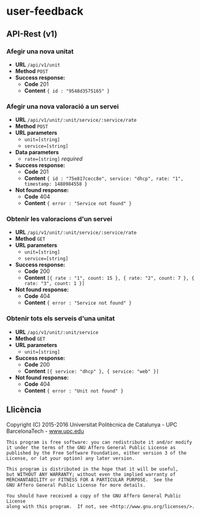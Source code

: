 # user-feedback #

## API-Rest (v1) ##

### Afegir una nova unitat ###

* **URL** `/api/v1/unit`
* **Method** `POST`
* **Success response:**
  * **Code** 201
  * **Content** `{ id : "9548d3575165" }`

### Afegir una nova valoració a un servei ###

* **URL** `/api/v1/unit/:unit/service/:service/rate`
* **Method** `POST`
* **URL parameters**
  * `unit=[string]`
  * `service=[string]`
* **Data parameters**
  * `rate=[string]` _required_
* **Success response:**
  * **Code** 201
  * **Content** `{ id : "75e817cecc8e", service: "dhcp", rate: "1", timestamp: 1488984558 }`
* **Not found response:**
  * **Code** 404
  * **Content** `{ error : "Service not found" }`

### Obtenir les valoracions d'un servei ###

  * **URL** `/api/v1/unit/:unit/service/:service/rate`
  * **Method** `GET`
  * **URL parameters**
    * `unit=[string]`
    * `service=[string]`
  * **Success response:**
    * **Code** 200
    * **Content** `[{ rate : "1", count: 15 }, { rate: "2", count: 7 }, { rate: "3", count: 1 }]`
  * **Not found response:**
    * **Code** 404
    * **Content** `{ error : "Service not found" }`

### Obtenir tots els serveis d'una unitat ###

  * **URL** `/api/v1/unit/:unit/service`
  * **Method** `GET`
  * **URL parameters**
    * `unit=[string]`
  * **Success response:**
    * **Code** 200
    * **Content** `[{ service: "dhcp" }, { service: "web" }]`
  * **Not found response:**
    * **Code** 404
    * **Content** `{ error : "Unit not found" }`

## Llicència ##

Copyright (C) 2015-2016 Universitat Politècnica de Catalunya - UPC BarcelonaTech - www.upc.edu

```
This program is free software: you can redistribute it and/or modify
it under the terms of the GNU Affero General Public License as
published by the Free Software Foundation, either version 3 of the
License, or (at your option) any later version.

This program is distributed in the hope that it will be useful,
but WITHOUT ANY WARRANTY; without even the implied warranty of
MERCHANTABILITY or FITNESS FOR A PARTICULAR PURPOSE.  See the
GNU Affero General Public License for more details.

You should have received a copy of the GNU Affero General Public License
along with this program.  If not, see <http://www.gnu.org/licenses/>.
```
